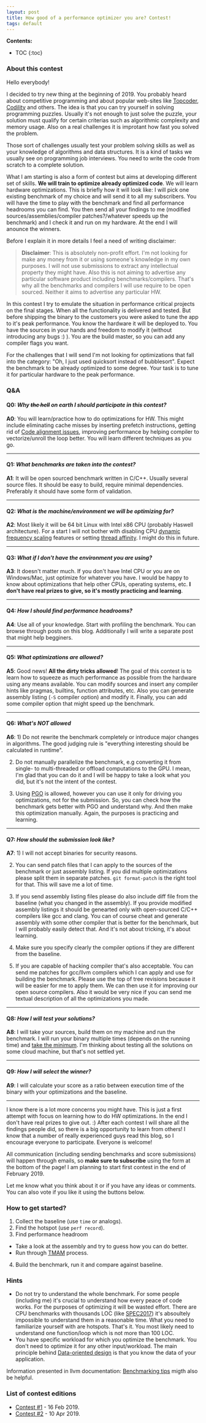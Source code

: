 ```yaml
---
layout: post
title: How good of a performance optimizer you are? Contest!
tags: default
---
```


**Contents:**
* TOC
{:toc}

### About this contest

Hello everybody!

I decided to try new thing at the beginning of 2019. You probably heard about competitive programming and about popular web-sites like [Topcoder](https://www.topcoder.com/), [Codility](https://www.codility.com/) and others. The idea is that you can try yourself in solving programming puzzles. Usually it's not enough to just solve the puzzle, your solution must qualify for certain criterias such as algorithmic complexity and memory usage. Also on a real challenges it is improtant how fast you solved the problem.

Those sort of challenges usually test your problem solving skills as well as your knowledge of algorithms and data structures. It is a kind of tasks we usually see on programming job interviews. You need to write the code from scratch to a complete solution. 

What I am starting is also a form of contest but aims at developing different set of skills. **We will train to optimize already optimized code**. We will learn hardware optimizations. This is briefly how it will look like: I will pick one existing benchmark of my choice and will send it to all my subscribers. You will have the time to play with the benchmark and find all performance headrooms you can find. You then send all your findings to me (modified sources/assemblies/compiler patches?/whatever speeds up the benchmark) and I check it and run on my hardware. At the end I will anounce the winners.

Before I explain it in more details I feel a need of writing disclaimer:

> __Disclaimer__: This is absolutely non-profit effort. I'm not looking for make any money from it or using someone's knowledge in my own purposes. I will not use submissions to extract any intellectual property they might have. Also this is not aiming to advertise any particular software product including benchmarks/compilers. That's why all the benchmarks and compilers I will use require to be open sourced. Neither it aims to advertise any particular HW.

In this contest I try to emulate the situation in performance critical projects on the final stages. When all the functionality is delivered and tested. But before shipping the binary to the customers you were asked to tune the app to it's peak performance. You know the hardware it will be deployed to. You have the sources in your hands and freedom to modify it (without introducing any bugs :) ). You are the build master, so you can add any compiler flags you want. 

For the challenges that I will send I'm not looking for optimizations that fall into the category: "Oh, I just used quicksort instead of bubblesort". Expect the benchmark to be already optimized to some degree. Your task is to tune it for particular hardware to the peak performance.

### Q&A

#### Q0: *Why ~~the hell~~ on earth I should participate in this contest?*

**A0**: You will learn/practice how to do optimizations for HW. This might include eliminating cache misses by inserting prefetch instructions, getting rid of [Code alignment issues](https://dendibakh.github.io/blog/2018/01/18/Code_alignment_issues), improving performance by helping compiler to vectorize/unroll the loop better. You will learn different techniques as you go.

------
#### Q1: *What benchmarks are taken into the contest?*

**A1**: It will be open sourced benchmark written in C/C++. Usually several source files. It should be easy to build, require minimal dependencies. Preferably it should have some form of validation.

------
#### Q2: *What is the machine/environment we will be optimizing for?*

**A2**: Most likely it will be 64 bit Linux with Intel x86 CPU (probably Haswell architecture). For a start I will not bother with disabling CPU [dynamic frequency scaling](https://en.wikipedia.org/wiki/Dynamic_frequency_scaling) features or setting [thread affinity](https://en.wikipedia.org/wiki/Processor_affinity). I might do this in future.

------
#### Q3: *What if I don't have the environment you are using?*

**A3**: It doesn't matter much. If you don't have Intel CPU or you are on Windows/Mac, just optimize for whatever you have. I would be happy to know about optimizations that help other CPUs, operating systems, etc.
**I don't have real prizes to give, so it's mostly practicing and learning**.

------
#### Q4: *How I should find performance headrooms?*

**A4**: Use all of your knowledge. Start with profiling the benchmark. You can browse through posts on this blog. Additionally I will write a separate post that might help begginers.

------
#### Q5: *What optimizations are allowed?*

**A5**: Good news! **All the dirty tricks allowed**! The goal of this contest is to learn how to squeeze as much performance as possible from the hardware using any means available. You can modify sources and insert any compiler hints like pragmas, builtins, function attributes, etc. Also you can generate assembly listing (`-S` compiler option) and modify it. Finally, you can add some compiler option that might speed up the benchmark.

------
#### Q6: *What's NOT allowed*

**A6**: 1) Do not rewrite the benchmark completely or introduce major changes in algorithms. The good judging rule is "everything interesting should be calculated in runtime".

2) Do not manually parallelize the benchmark, e.g converting it from single- to multi-threaded or offload computations to the GPU. I mean, I'm glad that you can do it and I will be happy to take a look what you did, but it's not the intent of the contest.

3) Using [PGO](https://en.wikipedia.org/wiki/Profile-guided_optimization) is allowed, however you can use it only for driving you optimizations, not for the submission. So, you can check how the benchmark gets better with PGO and understand why. And then make this optimization manually. Again, the purposes is practicing and learning.

------
#### Q7: *How should the submission look like?*

**A7**: 1) I will not accept binaries for security reasons.

2) You can send patch files that I can apply to the sources of the benchmark or just assembly listing. If you did multiple optimizations please split them in separate patches. `git format-patch` is the right tool for that. This will save me a lot of time.

3) If you send assembly listing files please do also include diff file from the baseline (what you changed in the assembly). If you provide modified assembly listings it should be genearted only with open-sourced C/C++ compilers like gcc and clang. You can of course cheat and generate assembly with some other compiler that is better for the benchmark, but I will probably easily detect that. And it's not about tricking, it's about learning.

4) Make sure you specify clearly the compiler options if they are different from the baseline.

5) If you are capable of hacking compiler that's also acceptable. You can send me patches for gcc/llvm compilers which I can apply and use for building the benchmark. Please use the top of tree revisions because it will be easier for me to apply them. We can then use it for improving our open source compilers. Also it would be very nice if you can send me textual description of all the optimizations you made.

------
#### Q8: *How I will test your solutions?*

**A8**: I will take your sources, build them on my machine and run the benchmark. I will run your binary multiple times (depends on the running time) and [take the minimum](http://blog.kevmod.com/2016/06/benchmarking-minimum-vs-average/). I'm thinking about testing all the solutions on some cloud machine, but that's not settled yet. 

------
#### Q9: *How I will select the winner?*

**A9**: I will calculate your score as a ratio between execution time of the binary with your optimizations and the baseline.

------
I know there is a lot more concerns you might have. This is just a first attempt with focus on learning how to do HW optimizations. In the end I don't have real prizes to give out. :) After each contest I will share all the findings people did, so there is a big opportunity to learn from others! I know that a number of really experienced guys read this blog, so I encourage everyone to participate. Everyone is welcome!

All communication (including sending benchmarks and score submissions) will happen through emails, so **make sure to subscribe** using the form at the bottom of the page! I am planning to start first contest in the end of February 2019.

Let me know what you think about it or if you have any ideas or comments. You can also vote if you like it using the buttons below.

### How to get started?

1. Collect the baseline (use `time` or analogs).
2. Find the hotspot (use `perf record`).
3. Find performance headroom
  * Take a look at the assembly and try to guess how you can do better.
  * Run through [TMAM](https://dendibakh.github.io/blog/2019/02/09/Top-Down-performance-analysis-methodology) process.
4. Build the benchmark, run it and compare against baseline.

### Hints

- Do not try to understand the whole benchmark. For some people (including me) it's crucial to understand how every peace of code works. For the purposes of optimizing it will be wasted effort. There are CPU benchmarks with thousands LOC (like [SPEC2017](http://spec.org/cpu2017/)) it's absoultely impossible to understand them in a reasonable time. What you need to familiarize yourself with are hotspots. That's it. You most likely need to understand one function/loop which is not more than 100 LOC.
- You have specific workload for which you optimize the benchmark. You don't need to optimize it for any other input/workload. The main principle behind [Data-oriented design](https://en.wikipedia.org/wiki/Data-oriented_design) is that you know the data of your application.

Information presented in llvm documentation: [Benchmarking tips](https://llvm.org/docs/Benchmarking.html) migth also be helpful.

### List of contest editions

- [Contest #1](https://dendibakh.github.io/blog/2019/02/16/Performance-optimization-contest-1) - 16 Feb 2019.
- [Contest #2](https://dendibakh.github.io/blog/2019/04/10/Performance-analysis-and-tuning-contest-2) - 10 Apr 2019.
